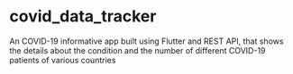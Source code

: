 # covid_data_tracker
An COVID-19 informative app built using Flutter and REST API, that shows the details about the condition and the number of different COVID-19 patients of various countries 
